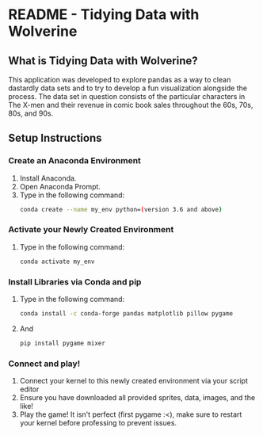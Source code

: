 # README - Tidying Data with Wolverine

## What is Tidying Data with Wolverine?
This application was developed to explore pandas as a way to clean dastardly data sets and to try to 
develop a fun visualization alongside the process. The data set in question consists
of the particular characters in The X-men and their revenue in comic book sales
throughout the 60s, 70s, 80s, and 90s.

## Setup Instructions

### Create an Anaconda Environment
1. Install Anaconda.
2. Open Anaconda Prompt.
3. Type in the following command:
   ```bash
   conda create --name my_env python=(version 3.6 and above)

### Activate your Newly Created Environment
1. Type in the following command:
   ```bash
   conda activate my_env
### Install Libraries via Conda and pip
1. Type in the following command:
   ```bash
   conda install -c conda-forge pandas matplotlib pillow pygame
2. And
   ```bash
   pip install pygame mixer
   
### Connect and play!
1. Connect your kernel to this newly created environment via your script editor
2. Ensure you have downloaded all provided sprites, data, images, and the like!
3. Play the game! It isn't perfect (first pygame :<), make sure to restart your kernel before professing to prevent issues.
